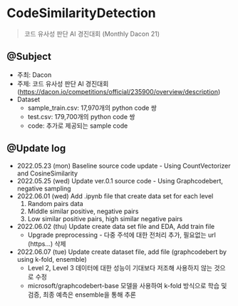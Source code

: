 # CodeSimilarityDetection
> 코드 유사성 판단 AI 경진대회 (Monthly Dacon 21)

## @Subject
- 주최: Dacon
- 주제: 코드 유사성 판단 AI 경진대회 (https://dacon.io/competitions/official/235900/overview/description)
- Dataset
  - sample_train.csv: 17,970개의 python code 쌍
  - test.csv: 179,700개의 python code 쌍
  - code: 추가로 제공되는 sample code

## @Update log
- 2022.05.23 (mon) Baseline source code update - Using CountVectorizer and CosineSimilarity
- 2022.05.25 (wed) Update ver.0.1 source code - Using Graphcodebert, negative sampling
- 2022.06.01 (wed) Add .ipynb file that create data set for each level
  1. Random pairs data
  2. Middle similar positive, negative pairs
  3. Low similar positive pairs, high similar negative pairs
- 2022.06.02 (thu) Update create data set file and EDA, Add train file
  - Upgrade preprocessing - 다중 주석에 대한 전처리 추가, 필요없는 url (https...) 삭제
- 2022.06.07 (tue) Update create dataset file, add file (graphcodebert by using k-fold, ensemble)
  - Level 2, Level 3 데이터에 대한 성능이 기대보다 저조해 사용하지 않는 것으로 수정
  - microsoft/graphcodebert-base 모델을 사용하여 k-fold 방식으로 학습 및 검증, 최종 예측은 ensemble을 통해 추론
